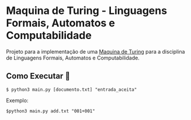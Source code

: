 # Maquina de Turing - Linguagens Formais, Automatos e Computabilidade

Projeto para a implementação de uma [Maquina de Turing](https://en.wikipedia.org/wiki/Turing_machine) para a disciplina de Linguagens Formais, Automatos e Computabilidade.

## Como Executar 🚀
	
	$ python3 main.py [documento.txt] "entrada_aceita"

  Exemplo:

	$python3 main.py add.txt "001+001"
	
